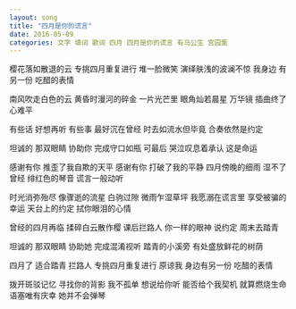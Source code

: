 ```yaml
---
layout: song 
title: "四月是你的谎言"
date: 2016-05-09
categories: 文字 填词 歌词 四月 四月是你的谎言 有马公生 宫园薰
---
```


樱花落如散退的云
专挑四月重复进行
堆一脸微笑 演绎肤浅的波澜不惊
我身边 有另一份 吃醋的表情

南风吹走白色的云
黄昏时漫河的碎金
一片光芒里 眼角灿若晨星
万华镜 插曲终了心难平

有些话 好想再听
有些事 最好沉在曾经
时去如流水但毕竟 合奏依然是约定

坦诚的 那双眼睛
协助你 完成守口如瓶
可最后 哭泣叹息着承认 这是命运

感谢有你 推歪了我自欺的天平
感谢有你 打破了我的平静
四月傍晚的细雨 湿不了曾经
绯红色的琴音 谎言一般动听

时光消弥殆尽 像骤逝的流星
白驹过隙 微雨乍湿草坪
我愿溺在谎言里 享受被骗的幸运
天台上的约定 拭你眼泪的心情

曾经的四月再临
揉碎白云散作樱
课后拦路人 你一样的眼神
说约定 周末去踏青

坦诚的 那双眼睛
协助她 完成混淆视听
踏青的小溪旁 有处盛放鲜花的树荫

四月了 适合踏青
拦路人 专挑四月重复进行
原谅我 身边有另一份 吃醋的表情

拨开斑驳记忆 寻找你的背影
我不孤单 想说给你听
能否给个我契机 就算燃烧生命
语塞唯有庆幸 她并不会弹琴


